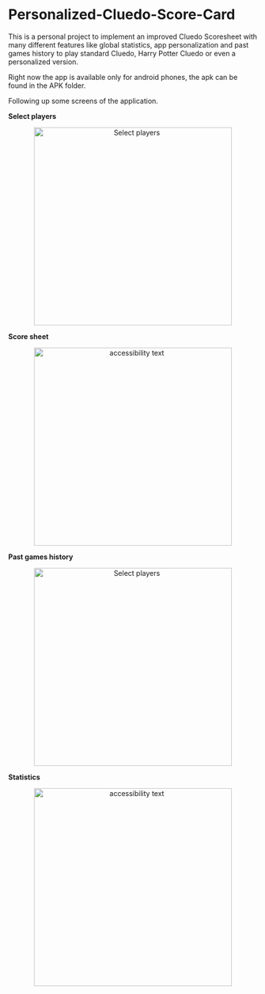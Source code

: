 # Personalized-Cluedo-Score-Card

This is a personal project to implement an improved Cluedo Scoresheet with many different features like global statistics, app personalization and past games history to play standard Cluedo, Harry Potter Cluedo or even a personalized version.

Right now the app is available only for android phones, the apk can be found in the APK folder.

Following up some screens of the application.

**Select players**
<p align="center">
  <img src="res/select-players.jpg" width="400" title="Select players">
</p>

**Score sheet**
<p align="center">
  <img src="res/cluedo-game.jpg" width="400" alt="accessibility text">
</p>

**Past games history**
<p align="center">
  <img src="res/past-games.jpg" width="400" title="Select players">
</p>

**Statistics**
<p align="center">
  <img src="res/statistics.jpg" width="400" alt="accessibility text">
</p>

